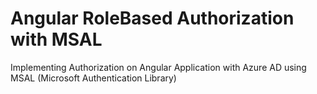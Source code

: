 # Angular RoleBased Authorization with MSAL
Implementing Authorization on Angular Application with Azure AD using MSAL (Microsoft Authentication Library)

 

 
